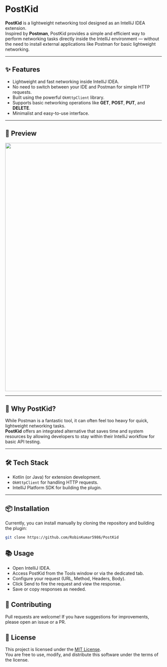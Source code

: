 # PostKid

**PostKid** is a lightweight networking tool designed as an IntelliJ IDEA extension.  
Inspired by **Postman**, PostKid provides a simple and efficient way to perform networking tasks directly inside the IntelliJ environment — without the need to install external applications like Postman for basic lightweight networking.

---
## ✨ Features

- Lightweight and fast networking inside IntelliJ IDEA.
- No need to switch between your IDE and Postman for simple HTTP requests.
- Built using the powerful `OkHttpClient` library.
- Supports basic networking operations like **GET**, **POST**, **PUT**, and **DELETE**.
- Minimalist and easy-to-use interface.

---
## 📸 Preview

<img src="https://github.com/user-attachments/assets/d7a89df5-4a28-4177-96d6-b9c3a14a2f3a" width="800"/>

---
## 🚀 Why PostKid?

While Postman is a fantastic tool, it can often feel too heavy for quick, lightweight networking tasks.  
**PostKid** offers an integrated alternative that saves time and system resources by allowing developers to stay within their IntelliJ workflow for basic API testing.

---
## 🛠️ Tech Stack

- Kotlin (or Java) for extension development.
- `OkHttpClient` for handling HTTP requests.
- IntelliJ Platform SDK for building the plugin.

---

## 📦 Installation

Currently, you can install manually by cloning the repository and building the plugin:

```bash
git clone https://github.com/RobinKumar5986/PostKid
```

## 📚 Usage
- Open IntelliJ IDEA.
- Access PostKid from the Tools window or via the dedicated tab.
- Configure your request (URL, Method, Headers, Body).
- Click Send to fire the request and view the response.
- Save or copy responses as needed.

## 🤝 Contributing

Pull requests are welcome!
If you have suggestions for improvements, please open an issue or a PR.

## 📄 License

This project is licensed under the [MIT License](LICENSE).  
You are free to use, modify, and distribute this software under the terms of the license.

